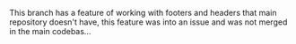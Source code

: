 This branch has a feature of working with footers and headers that main repository doesn't have, this feature was into an issue and was not merged in the main codebas... 
